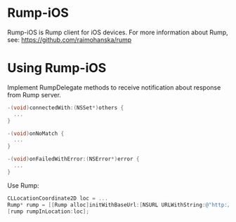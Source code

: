 Rump-iOS
========

Rump-iOS is Rump client for iOS devices. For more information about Rump, see: https://github.com/raimohanska/rump

Using Rump-iOS
==============

Implement RumpDelegate methods to receive notification about response from Rump server.

```objective-c
-(void)connectedWith:(NSSet*)others {
  ...
}

-(void)onNoMatch {
  ...
}

-(void)onFailedWithError:(NSError*)error {
  ...
}
```

Use Rump:

```objective-c
CLLocationCoordinate2D loc = ...
Rump* rump = [[Rump alloc]initWithBaseUrl:[NSURL URLWithString:@"http://rump.domain.com/demo"] user:@"user" nickname:@"John Doe" delegate:self];
[rump rumpInLocation:loc];
```

